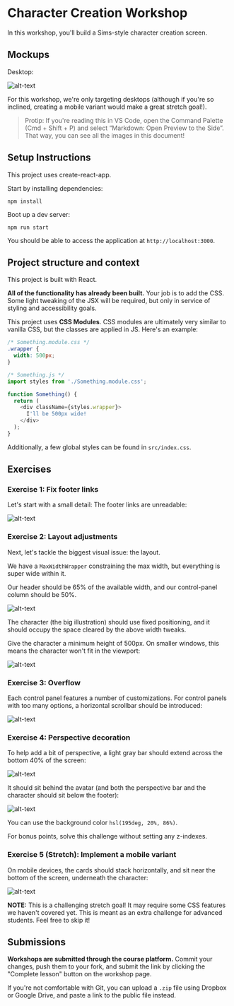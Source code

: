 # Character Creation Workshop

In this workshop, you'll build a Sims-style character creation screen.


## Mockups

Desktop:

![alt-text](./docs/mockup.png "Desktop-sized screenshot of the character creation screen")

For this workshop, we're only targeting desktops (although if you're so inclined, creating a mobile variant would make a great stretch goal!).

> Protip: If you're reading this in VS Code, open the Command Palette (Cmd + Shift + P) and select “Markdown: Open Preview to the Side”. That way, you can see all the images in this document!

## Setup Instructions

This project uses create-react-app.

Start by installing dependencies:

```
npm install
```

Boot up a dev server:

```
npm run start
```

You should be able to access the application at `http://localhost:3000`.

## Project structure and context

This project is built with React.

**All of the functionality has already been built.** Your job is to add the CSS. Some light tweaking of the JSX will be required, but only in service of styling and accessibility goals.

This project uses **CSS Modules**. CSS modules are ultimately very similar to vanilla CSS, but the classes are applied in JS. Here's an example:

```css
/* Something.module.css */
.wrapper {
  width: 500px;
}
```

```js
/* Something.js */
import styles from './Something.module.css';

function Something() {
  return (
    <div className={styles.wrapper}>
      I'll be 500px wide!
    </div>
  );
}
```

Additionally, a few global styles can be found in `src/index.css`.

## Exercises

### Exercise 1: Fix footer links

Let's start with a small detail: The footer links are unreadable:

![alt-text](./docs/footer-fix.png "Side-by-side comparison of the current footer vs. the ideal one")

### Exercise 2: Layout adjustments

Next, let's tackle the biggest visual issue: the layout.

We have a `MaxWidthWrapper` constraining the max width, but everything is super wide within it.

Our header should be 65% of the available width, and our control-panel column should be 50%.

![alt-text](./docs/sizes.png "Annotated mockup showing the overall width at 1024px, the header occupying 65%, and the control panels occupying 50%")

The character (the big illustration) should use fixed positioning, and it should occupy the space cleared by the above width tweaks.

Give the character a minimum height of 500px. On smaller windows, this means the character won't fit in the viewport:

![alt-text](./docs/short-window.png "Screenshot of a shorter Chrome window, with the character truncated at the knees")

### Exercise 3: Overflow

Each control panel features a number of customizations. For control panels with too many options, a horizontal scrollbar should be introduced:

![alt-text](./docs/overflow.gif "Close-up screen recording of the overflow area in the control-panel")

### Exercise 4: Perspective decoration

To help add a bit of perspective, a light gray bar should extend across the bottom 40% of the screen:

![alt-text](./docs/mockup.png "Screenshot of the mockup, showing the light gray bar")

It should sit behind the avatar (and both the perspective bar and the character should sit below the footer):

![alt-text](./docs/scroll.gif "Screen recording, showing how the character and stripe don't move as the page is scrolled")

You can use the background color `hsl(195deg, 20%, 86%)`.

For bonus points, solve this challenge without setting any z-indexes.

### Exercise 5 (Stretch): Implement a mobile variant

On mobile devices, the cards should stack horizontally, and sit near the bottom of the screen, underneath the character:

![alt-text](./docs/mobile-variant.gif "Screen recording, showing a mobile variant of the application")

**NOTE:** This is a challenging stretch goal! It may require some CSS features we haven't covered yet. This is meant as an extra challenge for advanced students. Feel free to skip it!


## Submissions

**Workshops are submitted through the course platform.** Commit your changes, push them to your fork, and submit the link by clicking the "Complete lesson" button on the workshop page.

If you're not comfortable with Git, you can upload a `.zip` file using Dropbox or Google Drive, and paste a link to the public file instead.
